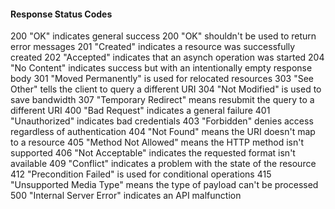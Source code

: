 #### Response Status Codes
200 "OK" indicates general success
200 "OK" shouldn't be used to return error messages
201 "Created" indicates a resource was successfully created
202 "Accepted" indicates that an asynch operation was started
204 "No Content" indicates success but with an intentionally empty response body
301 "Moved Permanently" is used for relocated resources
303 "See Other" tells the client to query a different URI
304 "Not Modified" is used to save bandwidth
307 "Temporary Redirect" means resubmit the query to a different URI
400 "Bad Request" indicates a general failure
401 "Unauthorized" indicates bad credentials
403 "Forbidden" denies access regardless of authentication
404 "Not Found" means the URI doesn't map to a resource
405 "Method Not Allowed" means the HTTP method isn't supported
406 "Not Acceptable" indicates the requested format isn't available
409 "Conflict" indicates a problem with the state of the resource
412 "Precondition Failed" is used for conditional operations
415 "Unsupported Media Type" means the type of payload can't be processed
500 "Internal Server Error" indicates an API malfunction